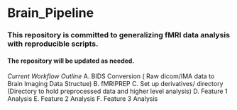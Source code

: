# Brain_Pipeline

### This repository is committed to generalizing fMRI data analysis with reproducible scripts.
#### The repository will be updated as needed.

*Current Workflow Outline*
A. BIDS Conversion ( Raw dicom/IMA data to Brain Imaging Data Structue)
B. fMRIPREP
C. Set up derivatives/ directory (Directory to hold preprocessed data and higher level analysis)
D. Feature 1 Analysis
E. Feature 2 Analysis
F. Feature 3 Analysis
 
